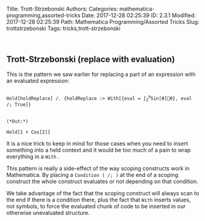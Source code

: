 Title: Trott-Strzebonski
Authors: 
Categories: mathematica-programming,assorted-tricks
Date: 2017-12-28 02:25:39
ID: 2.3.1
Modified: 2017-12-28 02:25:39
Path: Mathematica Programming/Assorted Tricks
Slug: trottstrzebonski
Tags: tricks,trott-strzebonski

<a id="trottstrzebonski-replace-with-evaluation" style="width:0;height:0;margin:0;padding:0;">&zwnj;</a>

## Trott-Strzebonski (replace with evaluation)

This is the pattern we saw earlier for replacing a part of an expression with an evaluated expression:

<pre >
<code>
Hold[holdReplace] /. {holdReplace :> With[{eval = ∫<sub>2</sub><sup>π</sup>Sin[θ]θ}, eval /; True]}
</code>
</pre>

	(*Out:*)
	
	Hold[1 + Cos[2]]

It is a nice trick to keep in mind for those cases when you need to insert something into a held context and it would be too much of a pain to wrap everything in a  ```With``` .

This pattern is really a side-effect of the way scoping constructs work in Mathematica. By placing a  ```Condition ( /; )```  at the end of a scoping construct the whole construct evaluates or not depending on that condition.

We take advantage of the fact that the scoping construct will always scan to the end if there is a condition there, plus the fact that  ```With```  inserts values, not symbols, to force the evaluated chunk of code to be inserted in our otherwise unevaluated structure.